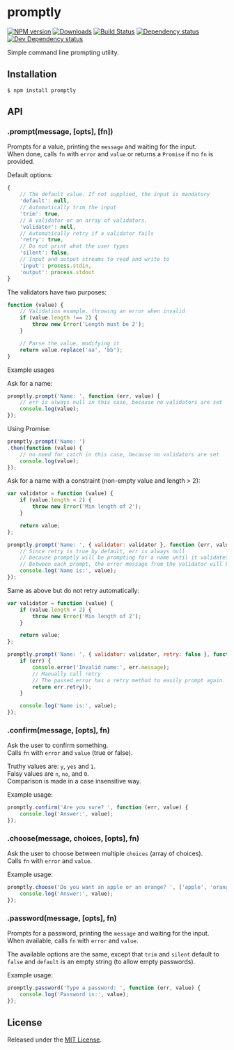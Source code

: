 # promptly

[![NPM version][npm-image]][npm-url] [![Downloads][downloads-image]][npm-url] [![Build Status][travis-image]][travis-url] [![Dependency status][david-dm-image]][david-dm-url] [![Dev Dependency status][david-dm-dev-image]][david-dm-dev-url]

[npm-url]:https://npmjs.org/package/promptly
[downloads-image]:http://img.shields.io/npm/dm/promptly.svg
[npm-image]:http://img.shields.io/npm/v/promptly.svg
[travis-url]:https://travis-ci.org/IndigoUnited/node-promptly
[travis-image]:http://img.shields.io/travis/IndigoUnited/node-promptly/master.svg
[david-dm-url]:https://david-dm.org/IndigoUnited/node-promptly
[david-dm-image]:https://img.shields.io/david/IndigoUnited/node-promptly.svg
[david-dm-dev-url]:https://david-dm.org/IndigoUnited/node-promptly#info=devDependencies
[david-dm-dev-image]:https://img.shields.io/david/dev/IndigoUnited/node-promptly.svg

Simple command line prompting utility.


## Installation

`$ npm install promptly`


## API

### .prompt(message, [opts], [fn])

Prompts for a value, printing the `message` and waiting for the input.   
When done, calls `fn` with `error` and `value` or returns a `Promise` if no `fn` is provided.

Default options:
```js
{
    // The default value. If not supplied, the input is mandatory
    'default': null,
    // Automatically trim the input
    'trim': true,
    // A validator or an array of validators.
    'validator': null,
    // Automatically retry if a validator fails
    'retry': true,
    // Do not print what the user types
    'silent': false,
    // Input and output streams to read and write to
    'input': process.stdin,
    'output': process.stdout
}
```

The validators have two purposes:

```js
function (value) {
    // Validation example, throwing an error when invalid
    if (value.length !== 2) {
        throw new Error('Length must be 2');
    }

    // Parse the value, modifying it
    return value.replace('aa', 'bb');
}
```

Example usages

Ask for a name:

```js
promptly.prompt('Name: ', function (err, value) {
    // err is always null in this case, because no validators are set
    console.log(value);
});
```

Using Promise:

```js
promptly.prompt('Name: ')
.then(function (value) {
    // no need for catch in this case, because no validators are set
    console.log(value);
});
```

Ask for a name with a constraint (non-empty value and length > 2):

```js
var validator = function (value) {
    if (value.length < 2) {
        throw new Error('Min length of 2');
    }

    return value;
};

promptly.prompt('Name: ', { validator: validator }, function (err, value) {
    // Since retry is true by default, err is always null
    // because promptly will be prompting for a name until it validates
    // Between each prompt, the error message from the validator will be printed
    console.log('Name is:', value);
});
```

Same as above but do not retry automatically:

```js
var validator = function (value) {
    if (value.length < 2) {
        throw new Error('Min length of 2');
    }

    return value;
};

promptly.prompt('Name: ', { validator: validator, retry: false }, function (err, value) {
    if (err) {
        console.error('Invalid name:', err.message);
        // Manually call retry
        // The passed error has a retry method to easily prompt again.
        return err.retry();
    }

    console.log('Name is:', value);
});
```

### .confirm(message, [opts], fn)

Ask the user to confirm something.   
Calls `fn` with `error` and `value` (true or false).

Truthy values are: `y`, `yes` and `1`.   
Falsy values are `n`, `no`, and `0`.   
Comparison is made in a case insensitive way.

Example usage:

```js
promptly.confirm('Are you sure? ', function (err, value) {
    console.log('Answer:', value);
});
```


### .choose(message, choices, [opts], fn)

Ask the user to choose between multiple `choices` (array of choices).   
Calls `fn` with `error` and `value`.

Example usage:

```js
promptly.choose('Do you want an apple or an orange? ', ['apple', 'orange'], function (err, value) {
    console.log('Answer:', value);
});
```


### .password(message, [opts], fn)

Prompts for a password, printing the `message` and waiting for the input.   
When available, calls `fn` with `error` and `value`.

The available options are the same, except that `trim` and `silent` default to `false` and `default` is an empty string (to allow empty passwords).

Example usage:

```js
promptly.password('Type a password: ', function (err, value) {
    console.log('Password is:', value);
});
```


## License

Released under the [MIT License](http://www.opensource.org/licenses/mit-license.php).
